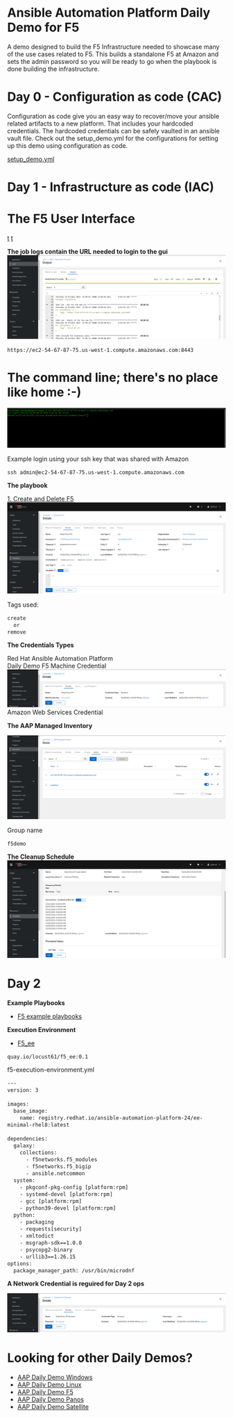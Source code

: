 Ansible Automation Platform Daily Demo for F5
=========
A demo designed to build the F5 Infrastructure needed to showcase many of the use cases related to F5.  This builds a standalone F5 at Amazon and sets the admin password so you will be ready to go when the playbook is done building the infrastructure.

Day 0 - Configuration as code (CAC)
=========
Configuration as code give you an easy way to recover/move your ansible related artifacts to a new platform.  That includes your hardcoded credentials.  The hardcoded credentials can be safely vaulted in an ansible vault file.  Check out the setup_demo.yml for the configurations for setting up this demo using configuration as code.

[setup_demo.yml](https://github.com/ericcames/aap.dailydemo.F5/blob/main/playbooks/setup_demo.yml "setup_demo.yml")<br>

Day 1 - Infrastructure as code (IAC)
=========

# The F5 User Interface

[t](/images/F5uipre.png "Pre Login")
[t](/images/F5uipost.png "Post Login")

**The job logs contain the URL needed to login to the gui**
![alt text](/images/F5joblog.png "Job Log")

```
https://ec2-54-67-87-75.us-west-1.compute.amazonaws.com:8443
```
# The command line; there's no place like home :-)

![alt text](/images/F5cli.png "The command line")

Example login using your ssh key that was shared with Amazon
```
ssh admin@ec2-54-67-87-75.us-west-1.compute.amazonaws.com
```

**The playbook**

[1. Create and Delete F5](https://github.com/ericcames/aap.dailydemo.F5/blob/main/playbooks/main.yml "main.yml")<br>
![alt text](/images/F5job.png "Create")<br>

Tags used:
```
create
  or
remove
```

**The Credentials Types**

Red Hat Ansible Automation Platform<br>
Daily Demo F5 Machine Credential<br>
![alt text](/images/F5machinecred.png "Machine Credential")<br>
Amazon Web Services Credential<br>

**The AAP Managed Inventory**

![alt text](/images/F5inventory.png "AAP Managed Inventory")<br>

Group name
```
f5demo
```

**The Cleanup Schedule**
![alt text](/images/F5cleanup.png "F5 Daily Demo Cleanup")<br>

Day 2
=========

**Example Playbooks**
- [F5 example playbooks](https://gitlab.com/mlowcher/F5_examples "F5 example playbooks")


**Execution Environment**<br>
- [F5_ee](https://quay.io/locust61/f5_ee:0.1 "F5 Execution Environment")
```
quay.io/locust61/f5_ee:0.1
```
f5-execution-environment.yml
```
---
version: 3

images:
  base_image:
    name: registry.redhat.io/ansible-automation-platform-24/ee-minimal-rhel8:latest

dependencies:
  galaxy:
    collections:
      - f5networks.f5_modules
      - f5networks.f5_bigip
      - ansible.netcommon
  system:
    - pkgconf-pkg-config [platform:rpm]
    - systemd-devel [platform:rpm]
    - gcc [platform:rpm]
    - python39-devel [platform:rpm]
  python:
    - packaging
    - requests[security]
    - xmltodict
    - msgraph-sdk==1.0.0
    - psycopg2-binary
    - urllib3==1.26.15
options:
  package_manager_path: /usr/bin/microdnf
```

**A Network Credential is reguired for Day 2 ops**

![alt text](/images/F5networkcred.png "Daily Demo F5 Network credential")<br>


Looking for other Daily Demos?
=========

- [AAP Daily Demo Windows](https://github.com/ericcames/aap.dailydemo.windows "AAP Daily Demo Windows")
- [AAP Daily Demo Linux](https://github.com/ericcames/aap.dailydemo.linux "AAP Daily Demo Linux")
- [AAP Daily Demo F5](https://github.com/ericcames/aap.dailydemo.F5 "AAP Daily Demo F5")
- [AAP Daily Demo Panos](https://github.com/ericcames/aap.dailydemo.Panos "AAP Daily Demo Panos")
- [AAP Daily Demo Satellite](https://github.com/ericcames/aap.dailydemo.satellite "AAP Daily Demo Satellite")